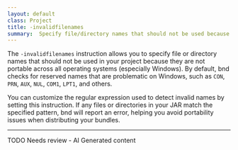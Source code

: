 ```yaml
---
layout: default
class: Project
title: -invalidfilenames  
summary:  Specify file/directory names that should not be used because they are not portable.
---
```


The `-invalidfilenames` instruction allows you to specify file or directory names that should not be used in your project because they are not portable across all operating systems (especially Windows). By default, bnd checks for reserved names that are problematic on Windows, such as `CON`, `PRN`, `AUX`, `NUL`, `COM1`, `LPT1`, and others.

You can customize the regular expression used to detect invalid names by setting this instruction. If any files or directories in your JAR match the specified pattern, bnd will report an error, helping you avoid portability issues when distributing your bundles.


---
TODO Needs review - AI Generated content